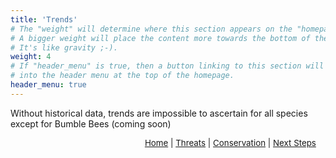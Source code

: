 ```yaml
---
title: 'Trends'
# The "weight" will determine where this section appears on the "homepage".
# A bigger weight will place the content more towards the bottom of the page.
# It's like gravity ;-).
weight: 4
# If "header_menu" is true, then a button linking to this section will be placed
# into the header menu at the top of the homepage.
header_menu: true
---
```


Without historical data, trends are impossible to ascertain for all species except for Bumble Bees (coming soon)


<p style="font-size: 10pt; text-align: right; margin-right: 3%"><a href="https://vtecostudies.github.io/SoBees_LandingPage/">Home</a> | <a href="https://vtecostudies.github.io/SoBees_Threats/">Threats</a> | <a href="https://vtecostudies.github.io/SoBees_Conservation/">Conservation</a> | <a href="https://vtecostudies.github.io/SoBees_Next_Steps/">Next Steps</a>